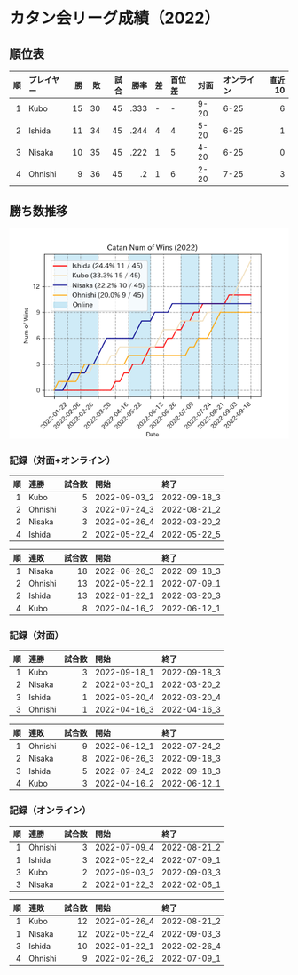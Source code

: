 # カタン会リーグ成績（2022）
## 順位表
|   順 | プレイヤー   |   勝 |   敗 |   試合 |    勝率 | 差   | 首位差   | 対面   | オンライン   |   直近10 |
|----:|:--------|----:|----:|-----:|------:|:----|:------|:-----|:--------|-------:|
|   1 | Kubo    |  15 |  30 |   45 | .333 | -   | -     | 9-20 | 6-25    |      6 |
|   2 | Ishida  |  11 |  34 |   45 | .244 | 4   | 4     | 5-20 | 6-25    |      1 |
|   3 | Nisaka  |  10 |  35 |   45 | .222 | 1   | 5     | 4-20 | 6-25    |      0 |
|   4 | Ohnishi |   9 |  36 |   45 | .2   | 1   | 6     | 2-20 | 7-25    |      3 |
## 勝ち数推移
![graph](./wnums_2022.png)
### 記録（対面+オンライン）
|   順 | 連勝      |   試合数 | 開始           | 終了           |
|----:|:--------|------:|:-------------|:-------------|
|   1 | Kubo    |     5 | 2022-09-03_2 | 2022-09-18_3 |
|   2 | Ohnishi |     3 | 2022-07-24_3 | 2022-08-21_2 |
|   2 | Nisaka  |     3 | 2022-02-26_4 | 2022-03-20_2 |
|   4 | Ishida  |     2 | 2022-05-22_4 | 2022-05-22_5 |  

|   順 | 連敗      |   試合数 | 開始           | 終了           |
|----:|:--------|------:|:-------------|:-------------|
|   1 | Nisaka  |    18 | 2022-06-26_3 | 2022-09-18_3 |
|   2 | Ohnishi |    13 | 2022-05-22_1 | 2022-07-09_1 |
|   2 | Ishida  |    13 | 2022-01-22_1 | 2022-03-20_3 |
|   4 | Kubo    |     8 | 2022-04-16_2 | 2022-06-12_1 |
### 記録（対面）
|   順 | 連勝      |   試合数 | 開始           | 終了           |
|----:|:--------|------:|:-------------|:-------------|
|   1 | Kubo    |     3 | 2022-09-18_1 | 2022-09-18_3 |
|   2 | Nisaka  |     2 | 2022-03-20_1 | 2022-03-20_2 |
|   3 | Ishida  |     1 | 2022-03-20_4 | 2022-03-20_4 |
|   3 | Ohnishi |     1 | 2022-04-16_3 | 2022-04-16_3 |  

|   順 | 連敗      |   試合数 | 開始           | 終了           |
|----:|:--------|------:|:-------------|:-------------|
|   1 | Ohnishi |     9 | 2022-06-12_1 | 2022-07-24_2 |
|   2 | Nisaka  |     8 | 2022-06-26_3 | 2022-09-18_3 |
|   3 | Ishida  |     5 | 2022-07-24_2 | 2022-09-18_3 |
|   4 | Kubo    |     3 | 2022-04-16_2 | 2022-06-12_1 |
### 記録（オンライン）
|   順 | 連勝      |   試合数 | 開始           | 終了           |
|----:|:--------|------:|:-------------|:-------------|
|   1 | Ohnishi |     3 | 2022-07-09_4 | 2022-08-21_2 |
|   1 | Ishida  |     3 | 2022-05-22_4 | 2022-07-09_1 |
|   3 | Kubo    |     2 | 2022-09-03_2 | 2022-09-03_3 |
|   3 | Nisaka  |     2 | 2022-01-22_3 | 2022-02-06_1 |  

|   順 | 連敗      |   試合数 | 開始           | 終了           |
|----:|:--------|------:|:-------------|:-------------|
|   1 | Kubo    |    12 | 2022-02-26_4 | 2022-08-21_2 |
|   1 | Nisaka  |    12 | 2022-05-22_4 | 2022-09-03_3 |
|   3 | Ishida  |    10 | 2022-01-22_1 | 2022-02-26_4 |
|   4 | Ohnishi |     9 | 2022-02-26_2 | 2022-07-09_1 |
